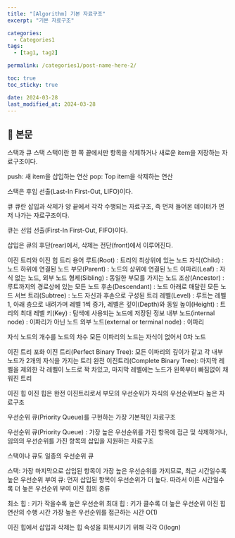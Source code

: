 ```yaml
---
title: "[Algorithm] 기본 자료구조"
excerpt: "기본 자료구조"

categories:
  - Categories1
tags:
  - [tag1, tag2]

permalink: /categories1/post-name-here-2/

toc: true
toc_sticky: true

date: 2024-03-28
last_modified_at: 2024-03-28
---
```


## 🦥 본문

스택과 큐
스택
스택이란 한 쪽 끝에서만 항목을 삭제하거나 새로운 item을 저장하는 자료구조이다.

push: 새 item을 삽입하는 연산
pop: Top item을 삭제하는 연산

스택은 후입 선출(Last-In First-Out, LIFO)이다.

큐
큐란 삽입과 삭제가 양 끝에서 각각 수행되는 자료구조, 즉 먼저 들어온 데이터가 먼저 나가는 자료구조이다.

큐는 선입 선출(First-In First-Out, FIFO)이다.

삽입은 큐의 후단(rear)에서, 삭제는 전단(front)에서 이루어진다.

이진 트리와 이진 힙
트리 용어
루트(Root) : 트리의 최상위에 있는 노드
자식(Child) : 노드 하위에 연결된 노드
부모(Parent) : 노드의 상위에 연결된 노드
이파리(Leaf) : 자식 없는 노드, 외부 노드
형제(Sibling) : 동일한 부모를 가지는 노드
조상(Ancestor) : 루트까지의 경로상에 있는 모든 노드
후손(Descendant) : 노드 아래로 매달린 모든 노드
서브 트리(Subtree) : 노드 자신과 후손으로 구성된 트리
레벨(Level) : 루트는 레벨 1, 아래 층으로 내려가며 레벨 1씩 증가, 레벨은 깊이(Depth)와 동일
높이(Height) : 트리의 최대 레벨
키(Key) : 탐색에 사용되는 노드에 저장된 정보
내부 노드(internal node) : 이파리가 아닌 노드
외부 노드(external or terminal node) : 이파리

자식 노드의 개수를 노드의 차수
모든 이파리의 노드는 자식이 없어서 0차 노드

이진 트리
포화 이진 트리(Perfect Binary Tree): 모든 이파리의 깊이가 같고 각 내부 노드가 2개의 자식을 가지는 트리
완전 이진트리(Complete Binary Tree): 마지막 레벨을 제외한 각 레벨이 노드로 꽉 차있고, 마지막 레벨에는 노드가 왼쪽부터 빠짐없이 채워진 트리

이진 힙
이진 힙은 완전 이진트리로서 부모의 우선순위가 자식의 우선순위보다 높은 자료구조

우선순위 큐(Priority Queue)를 구현하는 가장 기본적인 자료구조

우선순위 큐(Priority Queue) : 가장 높은 우선순위를 가진 항목에 접근 및 삭제하거나, 임의의 우선순위를 가진 항목의 삽입을 지원하는 자료구조

스택이나 큐도 일종의 우선순위 큐

스택: 가장 마지막으로 삽입된 항목이 가장 높은 우선순위를 가지므로, 최근 시간일수록 높은 우선순위 부여
큐: 먼저 삽입된 항목이 우선순위가 더 높다. 따라서 이른 시간일수록 더 높은 우선순위 부여
이진 힙의 종류

최소 힙 : 키가 작을수록 높은 우선순위
최대 힙 : 키가 클수록 더 높은 우선순위
이진 힙 연산의 수행 시간
가장 높은 우선순위를 접근하는 시간 O(1)

이진 힙에서 삽입과 삭제는 힙 속성을 회복시키기 위해 각각 O(logn)